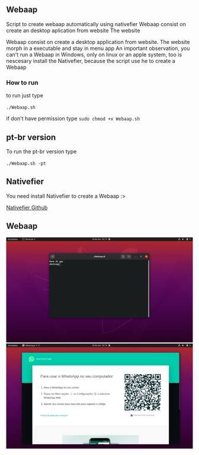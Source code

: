 ## Webaap

Script to create webaap automatically using nativefier
Webaap consist on create an desktop aplication from website 
The website 

Webaap consist on create a desktop application from website.
The website morph in a executable and stay in menu app
An important observation, you can't run a Webaap in Windows, only on linux or an apple system, too is nescesary install the Nativefier, because the script use he to create a Webaap

### How to run 

 
to run just type

`./Webaap.sh`

if don't have permission type
`sudo chmod +x Webaap.sh`

## pt-br version

To run the pt-br version type

`./Webaap.sh -pt`

## Nativefier

You need install Nativefier to create a Webaap :>

[Nativefier Github](https://github.com/nativefier/nativefier)

## Webaap

![image](assets/screenshot1.png)
![image](assets/screenshot2.png)

